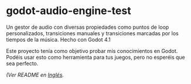 # godot-audio-engine-test

Un gestor de audio con diversas propiedades como puntos de loop personalizados, transiciones manuales y transiciones marcadas por los tiempos de la música. Hecho con Godot 4.1

Este proyecto tenía como objetivo probar mis conocimientos en Godot. Podéis usar esto como herramienta para tus juegos, pero no esperéis que sea perfecto.

_(Ver README en [Inglés](README.md)._
